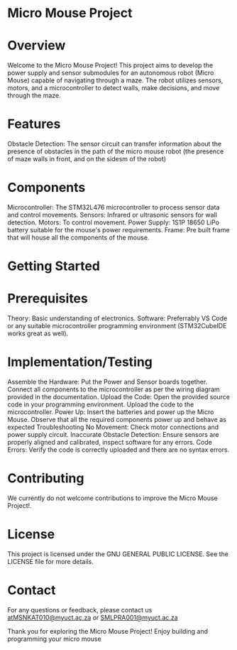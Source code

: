 # Micro Mouse Project
# Overview
Welcome to the Micro Mouse Project! This project aims to develop the power supply and sensor submodules for an autonomous robot (Micro Mouse) capable of navigating through a maze. The robot utilizes sensors, motors, and a microcontroller to detect walls, make decisions, and move through the maze.

# Features
Obstacle Detection:
The sensor circuit can transfer information about the presence of obstacles in the path of the micro mouse robot (the presence of maze walls in front, and on the sidesm of the robot)

# Components
Microcontroller: The STM32L476 microcontroller to process sensor data and control movements.
Sensors: Infrared or ultrasonic sensors for wall detection.
Motors: To control movement.
Power Supply: 1S1P 18650 LiPo battery suitable for the mouse's power requirements.
Frame: Pre built frame that will house all the components of the mouse.

# Getting Started
# Prerequisites
Theory: Basic understanding of electronics.
Software: Preferrably VS Code or any suitable microcontroller programming environment (STM32CubeIDE works great as well).

# Implementation/Testing
Assemble the Hardware:
Put the Power and Sensor boards together.
Connect all components to the microcontroller as per the wiring diagram provided in the documentation.
Upload the Code:
Open the provided source code in your programming environment.
Upload the code to the microcontroller.
Power Up:
Insert the batteries and power up the Micro Mouse.
Observe that all the required components power up and behave as expected
Troubleshooting
No Movement: Check motor connections and power supply circuit.
Inaccurate Obstacle Detection: Ensure sensors are properly aligned and calibrated, inspect software for any errors.
Code Errors: Verify the code is correctly uploaded and there are no syntax errors.

# Contributing
We currently do not welcome contributions to improve the Micro Mouse Project!.

# License
This project is licensed under the GNU GENERAL PUBLIC LICENSE. See the LICENSE file for more details.

# Contact
For any questions or feedback, please contact us atMSNKAT010@myuct.ac.za or SMLPRA001@myuct.ac.za

Thank you for exploring the Micro Mouse Project! Enjoy building and programming your micro mouse

